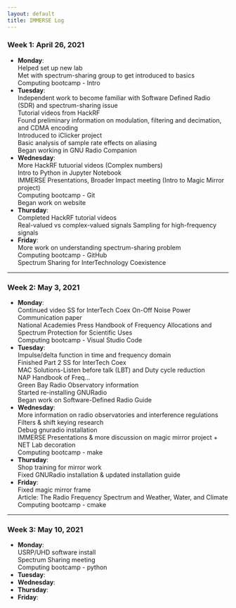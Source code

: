 ```yaml
---
layout: default
title: IMMERSE Log
---
```


### Week 1: April 26, 2021

* **Monday**:  
    Helped set up new lab  
    Met with spectrum-sharing group to get introduced to basics  
    Computing bootcamp - Intro  
* **Tuesday**:  
    Independent work to become familiar with Software Defined Radio (SDR) and spectrum-sharing issue  
        Tutorial videos from HackRF  
        Found preliminary information on modulation, filtering and decimation, and CDMA encoding  
        Introduced to iClicker project  
    Basic analysis of sample rate effects on aliasing  
    Began working in GNU Radio Companion  
* **Wednesday**:  
    More HackRF tutuorial videos (Complex numbers)  
    Intro to Python in Jupyter Notebook  
    IMMERSE Presentations, Broader Impact meeting (Intro to Magic Mirror project)  
    Computing bootcamp - Git  
    Began work on website  
* **Thursday**:   
    Completed HackRF tutorial videos  
        Real-valued vs complex-valued signals
        Sampling for high-frequency signals
* **Friday**:  
    More work on understanding spectrum-sharing problem  
    Computing bootcamp - GitHub  
    Spectrum Sharing for InterTechnology Coexistence  

***
### Week 2: May 3, 2021

* **Monday**:  
    Continued video SS for InterTech Coex
    On-Off Noise Power Communication paper  
    National Academies Press Handbook of Frequency Allocations and Spectrum Protection for Scientific Uses  
    Computing bootcamp - Visual Studio Code  
* **Tuesday**:  
    Impulse/delta function in time and frequency domain   
    Finished Part 2 SS for InterTech Coex  
        MAC Solutions-Listen before talk (LBT) and Duty cycle reduction  
    NAP Handbook of Freq...  
    Green Bay Radio Observatory information  
    Started re-installing GNURadio  
    Began work on Software-Defined Radio Guide  
* **Wednesday**:  
    More information on radio observatories and interference regulations  
    Filters & shift keying research  
    Debug gnuradio installation  
    IMMERSE Presentations & more discussion on magic mirror project + NET Lab decoration  
    Computing bootcamp - make  
* **Thursday**:  
    Shop training for mirror work  
    Fixed GNURadio installation & updated installation guide  
* **Friday**:  
    Fixed magic mirror frame  
    Article: The Radio Frequency Spectrum and Weather, Water, and Climate  
    Computing bootcamp - cmake  

***
### Week 3: May 10, 2021

* **Monday**:  
    USRP/UHD software install  
    Spectrum Sharing meeting  
    Computing bootcamp - python  
* **Tuesday**:  
* **Wednesday**:  
* **Thursday**:  
* **Friday**:  

